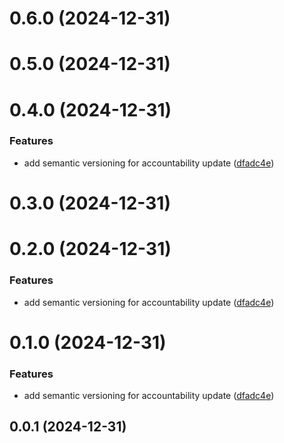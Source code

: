 # 0.6.0 (2024-12-31)



# 0.5.0 (2024-12-31)



# 0.4.0 (2024-12-31)


### Features

* add semantic versioning for accountability update ([dfadc4e](https://github.com/lemonsprites/matsa-app/commit/dfadc4ec5766db011fb8495f3deb06123839e6ee))

# 0.3.0 (2024-12-31)



# 0.2.0 (2024-12-31)


### Features

* add semantic versioning for accountability update ([dfadc4e](https://github.com/lemonsprites/matsa-app/commit/dfadc4ec5766db011fb8495f3deb06123839e6ee))



# 0.1.0 (2024-12-31)


### Features

* add semantic versioning for accountability update ([dfadc4e](https://github.com/lemonsprites/matsa-app/commit/dfadc4ec5766db011fb8495f3deb06123839e6ee))



## 0.0.1 (2024-12-31)



